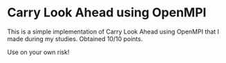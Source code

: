 # Carry Look Ahead using OpenMPI

This is a simple implementation of Carry Look Ahead using OpenMPI that I made
during my studies. Obtained 10/10 points.

Use on your own risk!
